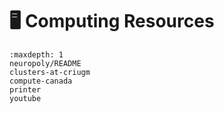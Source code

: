# <span>🖥</span> Computing Resources

```{toctree}
:maxdepth: 1
neuropoly/README
clusters-at-criugm
compute-canada
printer
youtube
```

